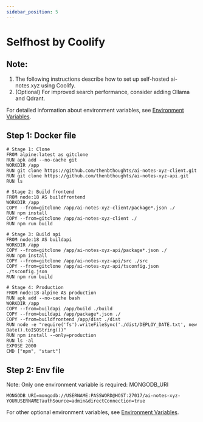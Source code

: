 ```yaml
---
sidebar_position: 5
---
```


# Selfhost by Coolify

## Note:
1. The following instructions describe how to set up self-hosted ai-notes.xyz using Coolify.
2. (Optional) For improved search performance, consider adding Ollama and Qdrant.

For detailed information about environment variables, see [Environment Variables](/docs/deployment/environment-variables).

## Step 1: Docker file
```
# Stage 1: Clone
FROM alpine:latest as gitclone
RUN apk add --no-cache git
WORKDIR /app
RUN git clone https://github.com/thenbthoughts/ai-notes-xyz-client.git
RUN git clone https://github.com/thenbthoughts/ai-notes-xyz-api.git
RUN ls

# Stage 2: Build frontend
FROM node:18 AS buildfrontend
WORKDIR /app
COPY --from=gitclone /app/ai-notes-xyz-client/package*.json ./
RUN npm install
COPY --from=gitclone /app/ai-notes-xyz-client ./
RUN npm run build

# Stage 3: Build api
FROM node:18 AS buildapi
WORKDIR /app
COPY --from=gitclone /app/ai-notes-xyz-api/package*.json ./
RUN npm install
COPY --from=gitclone /app/ai-notes-xyz-api/src ./src
COPY --from=gitclone /app/ai-notes-xyz-api/tsconfig.json ./tsconfig.json
RUN npm run build

# Stage 4: Production
FROM node:18-alpine AS production
RUN apk add --no-cache bash
WORKDIR /app
COPY --from=buildapi /app/build ./build
COPY --from=buildapi /app/package*.json ./
COPY --from=buildfrontend /app/dist ./dist
RUN node -e "require('fs').writeFileSync('./dist/DEPLOY_DATE.txt', new Date().toISOString())"
RUN npm install --only=production
RUN ls -al
EXPOSE 2000
CMD ["npm", "start"]
```

## Step 2: Env file

Note: Only one environment variable is required: MONGODB_URI

```
MONGODB_URI=mongodb://USERNAME:PASSWORD@HOST:27017/ai-notes-xyz-YOURUSERNAME?authSource=admin&directConnection=true
```

For other optional environment variables, see [Environment Variables](/docs/deployment/environment-variables).

